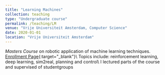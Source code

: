 ```yaml
---
title: "Learning Machines"
collection: teaching
type: "Undergraduate course"
permalink: /teaching/LM
venue: "Vrije Universiteit Amsterdam, Computer Science"
date: 2020-01-01
location: "Vrije Universiteit Amsterdam"
---
```


_Masters Course_ on robotic application of machine learning techniques. [Enrollment Page](https://studiegids.vu.nl/en/Master/2020-2021/artificial-intelligence/XM_0061#/){:target="_blank"}\\
Topics include: reinforcement learning, deep learning, sim2real, planning and control\\
I lectured parts of the course and supervised of studentgroups 
